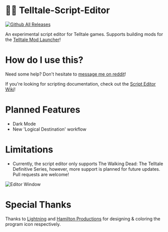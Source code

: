 # 🧟‍♀️ Telltale-Script-Editor


[![Github All Releases](https://img.shields.io/github/downloads/Telltale-Modding-Group/Telltale-Script-Editor/total.svg?style=for-the-badge&color=blueviolet)](https://github.com/Telltale-Modding-Group/Telltale-Script-Editor/releases)

An experimental script editor for Telltale games. Supports building mods for the [Telltale Mod Launcher](https://github.com/Telltale-Modding-Group/TelltaleModLauncher)!

# How do I use this?

Need some help? Don't hesitate to [message me on reddit](https://www.reddit.com/message/compose?to=%2Fu%2Fdroyti)!

If you're looking for scripting documentation, check out the [Script Editor Wiki](https://github.com/Telltale-Modding-Group/Telltale-Script-Editor/wiki)!

# Planned Features

- Dark Mode
- New 'Logical Destination' workflow

# Limitations

- Currently, the script editor only supports The Walking Dead: The Telltale Definitive Series, however, more support is planned for future updates. Pull requests are welcome!

![Editor Window](/Screenshots/editor.png?raw=true)

# Special Thanks

Thanks to [Lightning](https://twitter.com/nekoblitz_) and [Hamilton Productions](https://www.instagram.com/hamilton_photography_31/) for designing & coloring the program icon respectively.
